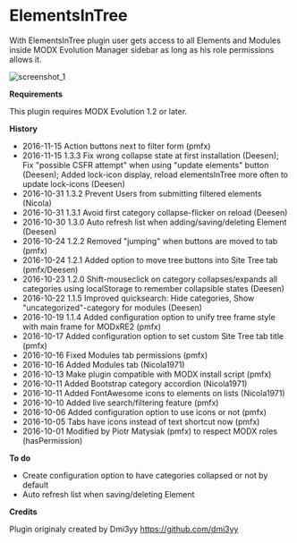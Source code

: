 # ElementsInTree

With ElementsInTree plugin user gets access to all Elements and Modules inside MODX Evolution Manager sidebar as long as his role permissions allows it.

![screenshot_1](https://i.snag.gy/3cmOh9.jpg)

**Requirements**

This plugin requires MODX Evolution 1.2 or later.

**History**

- 2016-11-15 Action buttons next to filter form (pmfx)
- 2016-11-15 1.3.3 Fix wrong collapse state at first installation (Deesen); Fix "possible CSFR attempt" when using "update elements" button (Deesen); Added lock-icon display, reload elementsInTree more often to update lock-icons (Deesen)
- 2016-10-31 1.3.2 Prevent Users from submitting filtered elements (Nicola)
- 2016-10-31 1.3.1 Avoid first category collapse-flicker on reload (Deesen)
- 2016-10-30 1.3.0 Auto refresh list when adding/saving/deleting Element (Deesen)
- 2016-10-24 1.2.2 Removed "jumping" when buttons are moved to tab (pmfx)
- 2016-10-24 1.2.1 Added option to move tree buttons into Site Tree tab (pmfx/Deesen)
- 2016-10-23 1.2.0 Shift-mouseclick on category collapses/expands all categories using localStorage to remember collapsible states (Deesen)
- 2016-10-22 1.1.5 Improved quicksearch: Hide categories, Show "uncategorized"-category for modules (Deesen)
- 2016-10-19 1.1.4 Added configuration option to unify tree frame style with main frame for MODxRE2 (pmfx)
- 2016-10-17 Added configuration option to set custom Site Tree tab title (pmfx)
- 2016-10-16 Fixed Modules tab permissions (pmfx)
- 2016-10-16 Added Modules tab (Nicola1971)
- 2016-10-13 Make plugin compatible with MODX install script (pmfx)
- 2016-10-11 Added Bootstrap category accordion (Nicola1971)
- 2016-10-11 Added FontAwesome icons to elements on lists (Nicola1971)
- 2016-10-10 Added live search/filtering feature (pmfx)
- 2016-10-06 Added configuration option to use icons or not (pmfx)
- 2016-10-05 Tabs have icons instead of text shortcut now (pmfx)
- 2016-10-01 Modified by Piotr Matysiak (pmfx) to respect MODX roles (hasPermission)

**To do**

- Create configuration option to have categories collapsed or not by default
- Auto refresh list when saving/deleting Element

**Credits**

Plugin originaly created by Dmi3yy https://github.com/dmi3yy